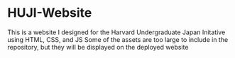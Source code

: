# HUJI-Website



This is a website I designed for the Harvard Undergraduate Japan Initative using HTML, CSS, and JS 
Some of the assets are too large to include in the repository, but they will be displayed on the deployed website

